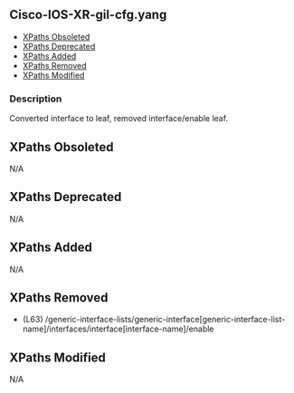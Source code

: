 ## Cisco-IOS-XR-gil-cfg.yang

- [XPaths Obsoleted](#xpaths-obsoleted)
- [XPaths Deprecated](#xpaths-deprecated)
- [XPaths Added](#xpaths-added)
- [XPaths Removed](#xpaths-removed)
- [XPaths Modified](#xpaths-modified)

### Description

Converted interface to leaf, removed interface/enable leaf.

## XPaths Obsoleted

N/A

## XPaths Deprecated

N/A

## XPaths Added

N/A

## XPaths Removed

- (L63)	/generic-interface-lists/generic-interface[generic-interface-list-name]/interfaces/interface[interface-name]/enable

## XPaths Modified

N/A


